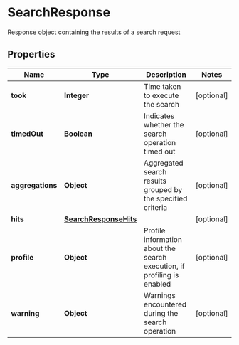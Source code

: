 

# SearchResponse

Response object containing the results of a search request

## Properties

| Name | Type | Description | Notes |
|------------ | ------------- | ------------- | -------------|
|**took** | **Integer** | Time taken to execute the search |  [optional] |
|**timedOut** | **Boolean** | Indicates whether the search operation timed out |  [optional] |
|**aggregations** | **Object** | Aggregated search results grouped by the specified criteria |  [optional] |
|**hits** | [**SearchResponseHits**](SearchResponseHits.md) |  |  [optional] |
|**profile** | **Object** | Profile information about the search execution, if profiling is enabled |  [optional] |
|**warning** | **Object** | Warnings encountered during the search operation |  [optional] |



